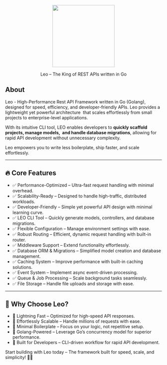 <p align="center"><a href="https://github.com/leo-golang/leo" target="_blank"><img src="https://avatars.githubusercontent.com/u/201260866" width="200"></a></p>

<p align="center">Leo – The King of REST APIs written in Go</p>

## About  
Leo - High-Performance Rest API Framework written in Go (Golang), designed for speed, efficiency, and developer-friendly APIs. Leo provides a lightweight yet powerful architecture  
that scales effortlessly from small projects to enterprise-level applications.  

With its intuitive CLI tool, LEO enables developers to **quickly scaffold projects, manage models,  
and handle database migrations**, allowing for rapid API development without unnecessary complexity.  

Leo empowers you to write less boilerplate, ship faster, and scale effortlessly.  

---

## 🔥 Core Features  
- ✅ Performance-Optimized – Ultra-fast request handling with minimal overhead.  
- ✅ Scalability-Ready – Designed to handle high-traffic, distributed workloads.  
- ✅ Developer-Friendly – Simple yet powerful API design with minimal learning curve.  
- ✅ LEO CLI Tool – Quickly generate models, controllers, and database migrations.  
- ✅ Flexible Configuration – Manage environment settings with ease.  
- ✅ Robust Routing – Efficient, dynamic request handling with built-in router.  
- ✅ Middleware Support – Extend functionality effortlessly.  
- ✅ Database ORM & Migrations – Simplified model creation and database management.  
- ✅ Caching System – Improve performance with built-in caching solutions.  
- ✅ Event System – Implement async event-driven processing.  
- ✅ Queue & Job Processing – Scale background tasks seamlessly.  
- ✅ File Storage – Handle file uploads and storage with ease.  

---

## 🚀 Why Choose Leo?  
- 🔹 Lightning Fast – Optimized for high-speed API responses.  
- 🔹 Effortlessly Scalable – Handle millions of requests with ease.  
- 🔹 Minimal Boilerplate – Focus on your logic, not repetitive setup.  
- 🔹 Golang-Powered – Leverage Go’s concurrency model for superior performance.  
- 🔹 Built for Developers – CLI-driven workflow for rapid API development.  

Start building with Leo today – The framework built for speed, scale, and simplicity! 🚀🔥
